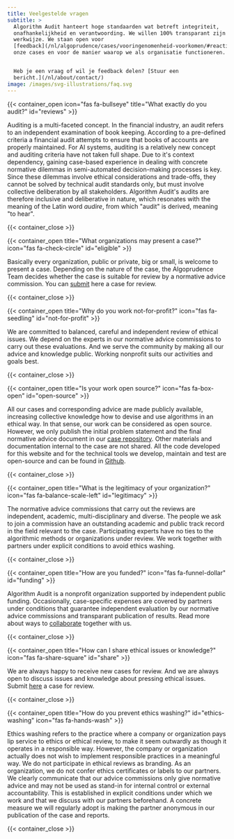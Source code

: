 ```yaml
---
title: Veelgestelde vragen
subtitle: >
  Algorithm Audit hanteert hoge standaarden wat betreft integriteit,
  onafhankelijkheid en verantwoording. We willen 100% transparant zijn over onze
  werkwijze. We staan open voor
  [feedback](/nl/algoprudence/cases/vooringenomenheid-voorkomen/#reaction) op
  onze cases en voor de manier waarop we als organisatie functioneren.


  Heb je een vraag of wil je feedback delen? [Stuur een
  bericht.](/nl/about/contact/)
image: /images/svg-illustrations/faq.svg
---
```


{{< container_open icon="fas fa-bullseye" title="What exactly do you audit?" id="reviews" >}}

Auditing is a multi-faceted concept. In the financial industry, an audit refers to an independent examination of book keeping. According to a pre-defined criteria a financial audit attempts to ensure that books of accounts are properly maintained. For AI systems, auditing is a relatively new concept and auditing criteria have not taken full shape. Due to it's context dependency, gaining case-based experience in dealing with concrete normative dilemmas in semi-automated decision-making processes is key. Since these dilemmas involve ethical considerations and trade-offs, they cannot be solved by technical audit standards only, but must involve collective deliberation by all stakeholders. Algorithm Audit's audits are therefore inclusive and deliberative in nature, which resonates with the meaning of the Latin word *audire*, from which "audit" is derived, meaning "to hear".

{{< container_close >}}

{{< container_open title="What organizations may present a case?" icon="fas fa-check-circle" id="eligible" >}}

Basically every organization, public or private, big or small, is welcome to present a case. Depending on the nature of the case, the Algoprudence Team decides whether the case is suitable for review by a normative advice commission. You can [submit](/algoprudence/submit-a-case/) here a case for review.

{{< container_close >}}

{{< container_open title="Why do you work not-for-profit?" icon="fas fa-seedling" id="not-for-profit" >}}

We are committed to balanced, careful and independent review of ethical issues. We depend on the experts in our normative advice commissions to carry out these evaluations. And we serve the community by making all our advice and knowledge public. Working nonprofit suits our activities and goals best.

{{< container_close >}}

{{< container_open title="Is your work open source?" icon="fas fa-box-open" id="open-source" >}}

All our cases and corresponding advice are made publicly available, increasing collective knowledge how to devise and use algorithms in an ethical way. In that sense, our work can be considered as open source. However, we only publish the initial problem statement and the final normative advice document in our [case repository](/algoprudence/). Other materials and documentation internal to the case are not shared. All the code developed for this website and for the technical tools we develop, maintain and test are open-source and can be found in [Github](https://github.com/NGO-Algorithm-Audit).

{{< container_close >}}

{{< container_open title="What is the legitimacy of your organization?" icon="fas fa-balance-scale-left" id="legitimacy" >}}

The normative advice commissions that carry out the reviews are independent, academic, multi-disciplinary and diverse. The people we ask to join a commission have an outstanding academic and public track record in the field relevant to the case. Participating experts have no ties to the algorithmic methods or organizations under review. We work together with partners under explicit conditions to avoid ethics washing.

{{< container_close >}}

{{< container_open title="How are you funded?" icon="fas fa-funnel-dollar" id="funding" >}}

Algorithm Audit is a nonprofit organization supported by independent public funding. Occasionally, case-specific expenses are covered by partners under conditions that guarantee independent evaluation by our normative advice commissions and transparant publication of results. Read more about ways to [collaborate](/knowledge-platform/collaboration/) together with us.

{{< container_close >}}

{{< container_open title="How can I share ethical issues or knowledge?" icon="fas fa-share-square" id="share" >}}

We are always happy to receive new cases for review. And we are always open to discuss issues and knowledge about pressing ethical issues. Submit [here](/algoprudence/submit-a-case/) a case for review.

{{< container_close >}}

{{< container_open title="How do you prevent ethics washing?" id="ethics-washing" icon="fas fa-hands-wash" >}}

Ethics washing refers to the practice where a company or organization pays lip service to ethics or ethical review, to make it seem outwardly as though it operates in a responsible way. However, the company or organization actually does not wish to implement responsible practices in a meaningful way. We do not participate in ethical reviews as branding. As an organization, we do not confer ethics certificates or labels to our partners. We clearly communicate that our advice commissions only give normative advice and may not be used as stand-in for internal control or external accountability. This is established in explicit conditions under which we work and that we discuss with our partners beforehand. A concrete measure we will regularly adopt is making the partner anonymous in our publication of the case and reports.

{{< container_close >}}
